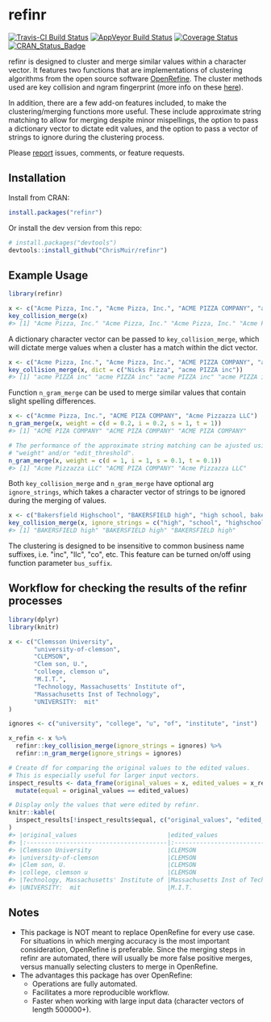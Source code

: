 refinr
======

[![Travis-CI Build Status](https://travis-ci.org/ChrisMuir/refinr.svg?branch=master)](https://travis-ci.org/ChrisMuir/refinr)
[![AppVeyor Build Status](https://ci.appveyor.com/api/projects/status/github/ChrisMuir/refinr?branch=master&svg=true)](https://ci.appveyor.com/project/ChrisMuir/refinr)
[![Coverage Status](https://img.shields.io/codecov/c/github/ChrisMuir/refinr/master.svg)](https://codecov.io/gh/ChrisMuir/refinr)
[![CRAN_Status_Badge](https://www.r-pkg.org/badges/version/refinr)](https://cran.r-project.org/package=refinr)


refinr is designed to cluster and merge similar values within a character vector. It features two functions that are implementations of clustering algorithms from the open source software [OpenRefine](http://openrefine.org/). The cluster methods used are key collision and ngram fingerprint (more info on these [here](https://github.com/OpenRefine/OpenRefine/wiki/Clustering-In-Depth)).

In addition, there are a few add-on features included, to make the clustering/merging functions more useful. These include approximate string matching to allow for merging despite minor mispellings, the option to pass a dictionary vector to dictate edit values, and the option to pass a vector of strings to ignore during the clustering process.

Please [report](https://github.com/ChrisMuir/refinr/issues) issues, comments, or feature requests.

Installation
------------

Install from CRAN:

``` r
install.packages("refinr")
```

Or install the dev version from this repo:

``` r
# install.packages("devtools")
devtools::install_github("ChrisMuir/refinr")
```

Example Usage
-------------
```r
library(refinr)
```

```r
x <- c("Acme Pizza, Inc.", "Acme Pizza, Inc.", "ACME PIZZA COMPANY", "acme pizza LLC")
key_collision_merge(x)
#> [1] "Acme Pizza, Inc." "Acme Pizza, Inc." "Acme Pizza, Inc." "Acme Pizza, Inc."
```

A dictionary character vector can be passed to `key_collision_merge`, which will dictate merge values when a cluster has a match within the dict vector.
```r
x <- c("Acme Pizza, Inc.", "Acme Pizza, Inc.", "ACME PIZZA COMPANY", "acme pizza LLC")
key_collision_merge(x, dict = c("Nicks Pizza", "acme PIZZA inc"))
#> [1] "acme PIZZA inc" "acme PIZZA inc" "acme PIZZA inc" "acme PIZZA inc"
```

Function `n_gram_merge` can be used to merge similar values that contain slight spelling differences.
```r
x <- c("Acmme Pizza, Inc.", "ACME PIZA COMPANY", "Acme Pizzazza LLC")
n_gram_merge(x, weight = c(d = 0.2, i = 0.2, s = 1, t = 1))
#> [1] "ACME PIZA COMPANY" "ACME PIZA COMPANY" "ACME PIZA COMPANY"

# The performance of the approximate string matching can be ajusted using parameters 
# "weight" and/or "edit_threshold".
n_gram_merge(x, weight = c(d = 1, i = 1, s = 0.1, t = 0.1))
#> [1] "Acme Pizzazza LLC" "ACME PIZA COMPANY" "Acme Pizzazza LLC"
```

Both `key_collision_merge` and `n_gram_merge` have optional arg `ignore_strings`, which takes a character vector of strings to be ignored during the merging of values.
```r
x <- c("Bakersfield Highschool", "BAKERSFIELD high", "high school, bakersfield")
key_collision_merge(x, ignore_strings = c("high", "school", "highschool"))
#> [1] "BAKERSFIELD high" "BAKERSFIELD high" "BAKERSFIELD high"
```

The clustering is designed to be insensitive to common business name suffixes, i.e. "inc", "llc", "co", etc. This feature can be turned on/off using function parameter `bus_suffix`.

Workflow for checking the results of the refinr processes
---------------------------------------------------------

```r
library(dplyr)
library(knitr)

x <- c("Clemsson University", 
       "university-of-clemson", 
       "CLEMSON", 
       "Clem son, U.", 
       "college, clemson u", 
       "M.I.T.", 
       "Technology, Massachusetts' Institute of", 
       "Massachusetts Inst of Technology", 
       "UNIVERSITY:  mit"
)

ignores <- c("university", "college", "u", "of", "institute", "inst")

x_refin <- x %>% 
  refinr::key_collision_merge(ignore_strings = ignores) %>% 
  refinr::n_gram_merge(ignore_strings = ignores)

# Create df for comparing the original values to the edited values.
# This is especially useful for larger input vectors.
inspect_results <- data_frame(original_values = x, edited_values = x_refin) %>% 
  mutate(equal = original_values == edited_values)

# Display only the values that were edited by refinr.
knitr::kable(
  inspect_results[!inspect_results$equal, c("original_values", "edited_values")]
)
#> |original_values                         |edited_values                    |
#> |:---------------------------------------|:--------------------------------|
#> |Clemsson University                     |CLEMSON                          |
#> |university-of-clemson                   |CLEMSON                          |
#> |Clem son, U.                            |CLEMSON                          |
#> |college, clemson u                      |CLEMSON                          |
#> |Technology, Massachusetts' Institute of |Massachusetts Inst of Technology |
#> |UNIVERSITY:  mit                        |M.I.T.                           |
```

Notes
-----

- This package is NOT meant to replace OpenRefine for every use case. For situations in which merging accuracy is the most important consideration, OpenRefine is preferable. Since the merging steps in refinr are automated, there will usually be more false positive merges, versus manually selecting clusters to merge in OpenRefine.
- The advantages this package has over OpenRefine: 
  * Operations are fully automated.
  * Facilitates a more reproducible workflow.
  * Faster when working with large input data (character vectors of length 500000+).
